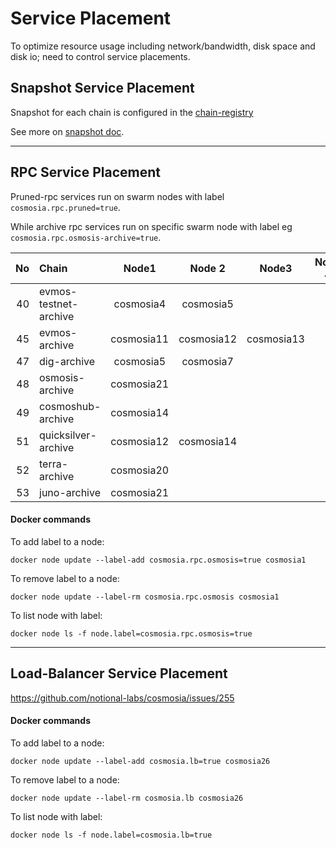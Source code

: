 # Service Placement

To optimize resource usage including network/bandwidth, disk space and disk io; need to control service placements.


## Snapshot Service Placement

Snapshot for each chain is configured in the [chain-registry](../data/chain_registry.ini)

See more on [snapshot doc](snapshot.md).

---
## RPC Service Placement

Pruned-rpc services run on swarm nodes with label `cosmosia.rpc.pruned=true`.

While archive rpc services run on specific swarm node with label eg `cosmosia.rpc.osmosis-archive=true`.


| No | Chain                 | Node1       | Node 2      | Node3       | Node 4      | Node 5      |
|---:|:----------------------|:-----------:|:-----------:|:-----------:|:-----------:|:-----------:|
| 40 | evmos-testnet-archive | cosmosia4   | cosmosia5   |             |             |             |
| 45 | evmos-archive         | cosmosia11  | cosmosia12  | cosmosia13  |             |             |
| 47 | dig-archive           | cosmosia5   | cosmosia7   |             |             |             |
| 48 | osmosis-archive       | cosmosia21  |             |             |             |             |
| 49 | cosmoshub-archive     | cosmosia14  |             |             |             |             |
| 51 | quicksilver-archive   | cosmosia12  | cosmosia14  |             |             |             |
| 52 | terra-archive         | cosmosia20  |             |             |             |             |
| 53 | juno-archive          | cosmosia21  |             |


#### Docker commands

To add label to a node:
```console
docker node update --label-add cosmosia.rpc.osmosis=true cosmosia1
```

To remove label to a node:
```console
docker node update --label-rm cosmosia.rpc.osmosis cosmosia1
```

To list node with label:
```console
docker node ls -f node.label=cosmosia.rpc.osmosis=true
```

---
## Load-Balancer Service Placement

https://github.com/notional-labs/cosmosia/issues/255


#### Docker commands

To add label to a node:
```console
docker node update --label-add cosmosia.lb=true cosmosia26
```

To remove label to a node:
```console
docker node update --label-rm cosmosia.lb cosmosia26
```

To list node with label:
```console
docker node ls -f node.label=cosmosia.lb=true
```
